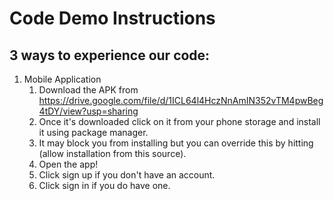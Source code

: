 # Code Demo Instructions

## 3 ways to experience our code:

1. Mobile Application
    1. Download the APK from https://drive.google.com/file/d/1ICL64l4HczNnAmIN352vTM4pwBeg4tDY/view?usp=sharing
	2. Once it's downloaded click on it from your phone storage and install it using package manager.
	3. It may block you from installing but you can override this by hitting (allow installation from this source).
	4. Open the app!
	5. Click sign up if you don't have an account.
	6. Click sign in if you do have one.

